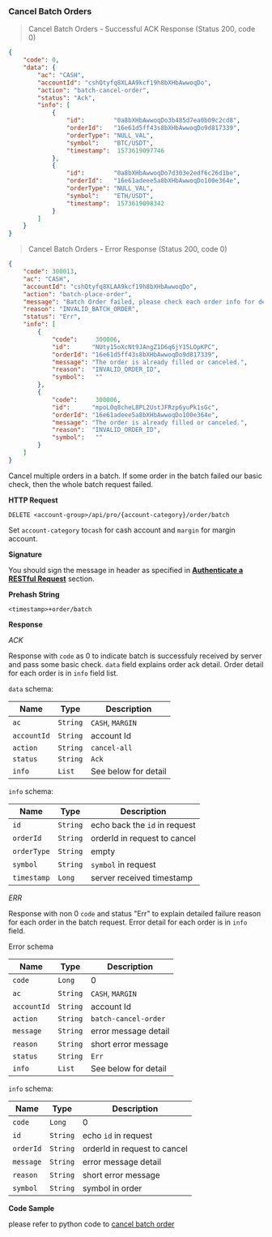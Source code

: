 
###
### Cancel Batch Orders

> Cancel Batch Orders - Successful ACK Response (Status 200, code 0)

```json
{
    "code": 0,
    "data": {
        "ac": "CASH",
        "accountId": "cshQtyfq8XLAA9kcf19h8bXHbAwwoqDo",
        "action": "batch-cancel-order",
        "status": "Ack",
        "info": [
            {
                "id":        "0a8bXHbAwwoqDo3b485d7ea0b09c2cd8",
                "orderId":   "16e61d5ff43s8bXHbAwwoqDo9d817339",
                "orderType": "NULL_VAL",
                "symbol":    "BTC/USDT",
                "timestamp":  1573619097746
            },
            {
                "id":        "0a8bXHbAwwoqDo7d303e2edf6c26d1be",
                "orderId":   "16e61adeee5a8bXHbAwwoqDo100e364e",
                "orderType": "NULL_VAL",
                "symbol":    "ETH/USDT",
                "timestamp":  1573619098342
            }
        ]
    }
}
```

> Cancel Batch Orders - Error Response (Status 200, code 0)

```json
{
    "code": 300013,
    "ac": "CASH",
    "accountId": "cshQtyfq8XLAA9kcf19h8bXHbAwwoqDo",
    "action": "batch-place-order", 
    "message": "Batch Order failed, please check each order info for detail.",
    "reason": "INVALID_BATCH_ORDER",
    "status": "Err", 
    "info": [
        {
            "code":     300006,
            "id":      "NUty15oXcNt9JAngZ1D6q6jY15LOpKPC",
            "orderId": "16e61d5ff43s8bXHbAwwoqDo9d817339",
            "message": "The order is already filled or canceled.",
            "reason":  "INVALID_ORDER_ID",
            "symbol":   ""
        },
        {
            "code":     300006,
            "id":      "mpoL0q8cheL8PL2UstJFRzp6yuPk1sGc",
            "orderId": "16e61adeee5a8bXHbAwwoqDo100e364e",
            "message": "The order is already filled or canceled.",
            "reason":  "INVALID_ORDER_ID",
            "symbol":   ""
        }
    ]
}
```

Cancel multiple orders in a batch. If some order in the batch failed our basic check, then the whole batch request failed.

**HTTP Request**

`DELETE <account-group>/api/pro/{account-category}/order/batch`

Set `account-category` to`cash` for cash account and `margin` for margin account. 

**Signature**

You should sign the message in header as specified in [**Authenticate a RESTful Request**](#sign-request) section.

**Prehash String**

`<timestamp>+order/batch`

**Response**

*ACK*

Response with `code` as 0 to indicate batch is successfuly received by server and pass some basic check. `data` field explains order ack detail. 
Order detail for each order is in `info` field list.

`data` schema:

Name        |  Type    | Description
------------| ---------| -------- 
`ac`        | `String` | `CASH`, `MARGIN`
`accountId` | `String` | account Id
`action`    | `String` | `cancel-all`
`status`    | `String` |  `Ack` 
`info`      | `List`   | See below for detail

`info` schema:

Name       |  Type    | Description
-----------| ---------| -------- 
`id`       | `String` | echo back the `id` in request
`orderId`  | `String` | orderId in request to cancel
`orderType`| `String` | empty
`symbol`   | `String` | `symbol` in request
`timestamp`| `Long`   | server received timestamp


*ERR* 

Response with non 0 `code` and status "Err" to explain detailed failure reason for each order in the batch request. Error detail for each order is in `info` field.

Error schema

Name        |  Type    | Description
------------| ---------| -------- 
`code`      | `Long`   | 0
`ac`        | `String` | `CASH`, `MARGIN`
`accountId` | `String` | account Id
`action`    | `String` | `batch-cancel-order`
`message`   | `String` | error message detail
`reason`    | `String` | short error message 
`status`    | `String` |  `Err` 
`info`      | `List`   | See below for detail

`info` schema:

Name        |  Type    | Description
------------| ---------| -------- 
`code`      | `Long`   | 0
`id`        | `String` | echo `id` in request
`orderId`   | `String` | orderId in request to cancel
`message`   | `String` | error message detail
`reason`    | `String` | short error message 
`symbol`    | `String` | symbol in order


**Code Sample**

please refer to python code to [cancel batch order](https://github.com/bitmax-exchange/bitmax-pro-api-demo/blob/master/python/cancel_order.py)
